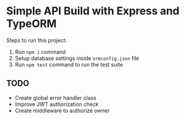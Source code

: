 # Simple API Build with Express and TypeORM

Steps to run this project:

1. Run `npm i` command
2. Setup database settings inside `ormconfig.json` file
3. Run `npm test` command to run the test suite

## TODO

- Create global error handler class
- Improve JWT authorization check
- Create middleware to authorize owner
